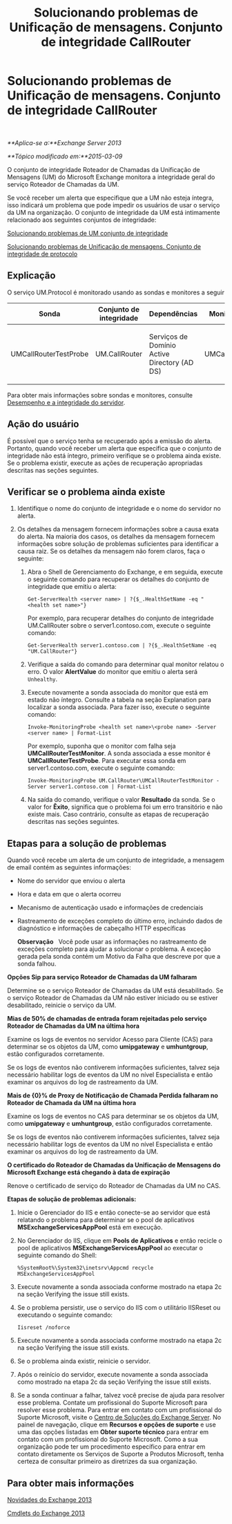 ﻿---
title: Solucionando problemas de Unificação de mensagens. Conjunto de integridade CallRouter
TOCTitle: Solucionando problemas de Unificação de mensagens. Conjunto de integridade CallRouter
ms:assetid: 444a9038-0952-4823-98fb-99fa59f4a378
ms:mtpsurl: https://technet.microsoft.com/pt-br/library/ms.exch.scom.um.callrouter(v=EXCHG.150)
ms:contentKeyID: 53275624
ms.date: 03/07/2017
mtps_version: v=EXCHG.150
ms.translationtype: MT
---

# Solucionando problemas de Unificação de mensagens. Conjunto de integridade CallRouter

 

_**Aplica-se a:**Exchange Server 2013_

_**Tópico modificado em:**2015-03-09_

O conjunto de integridade Roteador de Chamadas da Unificação de Mensagens (UM) do Microsoft Exchange monitora a integridade geral do serviço Roteador de Chamadas da UM.

Se você receber um alerta que especifique que a UM não esteja íntegra, isso indicará um problema que pode impedir os usuários de usar o serviço da UM na organização. O conjunto de integridade da UM está intimamente relacionado aos seguintes conjuntos de integridade:

[Solucionando problemas de UM conjunto de integridade](troubleshooting-um-health-set.md)

[Solucionando problemas de Unificação de mensagens. Conjunto de integridade de protocolo](troubleshooting-um-protocol-health-set.md)

## Explicação

O serviço UM.Protocol é monitorado usando as sondas e monitores a seguir


<table>
<colgroup>
<col style="width: 25%" />
<col style="width: 25%" />
<col style="width: 25%" />
<col style="width: 25%" />
</colgroup>
<thead>
<tr class="header">
<th>Sonda</th>
<th>Conjunto de integridade</th>
<th>Dependências</th>
<th>Monitores associados</th>
</tr>
</thead>
<tbody>
<tr class="odd">
<td><p>UMCallRouterTestProbe</p></td>
<td><p>UM.CallRouter</p></td>
<td><p>Serviços de Domínio Active Directory (AD DS)</p></td>
<td><p>UMCallRouterTestMonitor</p></td>
</tr>
</tbody>
</table>


Para obter mais informações sobre sondas e monitores, consulte [Desempenho e a integridade do servidor](https://technet.microsoft.com/pt-br/library/jj150551\(v=exchg.150\)).

## Ação do usuário

É possível que o serviço tenha se recuperado após a emissão do alerta. Portanto, quando você receber um alerta que especifica que o conjunto de integridade não está íntegro, primeiro verifique se o problema ainda existe. Se o problema existir, execute as ações de recuperação apropriadas descritas nas seções seguintes.

## Verificar se o problema ainda existe

1.  Identifique o nome do conjunto de integridade e o nome do servidor no alerta.

2.  Os detalhes da mensagem fornecem informações sobre a causa exata do alerta. Na maioria dos casos, os detalhes da mensagem fornecem informações sobre solução de problemas suficientes para identificar a causa raiz. Se os detalhes da mensagem não forem claros, faça o seguinte:
    
    1.  Abra o Shell de Gerenciamento do Exchange, e em seguida, execute o seguinte comando para recuperar os detalhes do conjunto de integridade que emitiu o alerta:
        
            Get-ServerHealth <server name> | ?{$_.HealthSetName -eq "<health set name>"}
        
        Por exemplo, para recuperar detalhes do conjunto de integridade UM.CallRouter sobre o server1.contoso.com, execute o seguinte comando:
        
            Get-ServerHealth server1.contoso.com | ?{$_.HealthSetName -eq "UM.CallRouter"}
    
    2.  Verifique a saída do comando para determinar qual monitor relatou o erro. O valor **AlertValue** do monitor que emitiu o alerta será `Unhealthy`.
    
    3.  Execute novamente a sonda associada do monitor que está em estado não íntegro. Consulte a tabela na seção Explanation para localizar a sonda associada. Para fazer isso, execute o seguinte comando:
        
            Invoke-MonitoringProbe <health set name>\<probe name> -Server <server name> | Format-List
        
        Por exemplo, suponha que o monitor com falha seja **UMCallRouterTestMonitor**. A sonda associada a esse monitor é **UMCallRouterTestProbe**. Para executar essa sonda em server1.contoso.com, execute o seguinte comando:
        
            Invoke-MonitoringProbe UM.CallRouter\UMCallRouterTestMonitor -Server server1.contoso.com | Format-List
    
    4.  Na saída do comando, verifique o valor **Resultado** da sonda. Se o valor for **Êxito**, significa que o problema foi um erro transitório e não existe mais. Caso contrário, consulte as etapas de recuperação descritas nas seções seguintes.

## Etapas para a solução de problemas

Quando você recebe um alerta de um conjunto de integridade, a mensagem de email contém as seguintes informações:

  - Nome do servidor que enviou o alerta

  - Hora e data em que o alerta ocorreu

  - Mecanismo de autenticação usado e informações de credenciais

  - Rastreamento de exceções completo do último erro, incluindo dados de diagnóstico e informações de cabeçalho HTTP específicas
    
    **Observação**   Você pode usar as informações no rastreamento de exceções completo para ajudar a solucionar o problema. A exceção gerada pela sonda contém um Motivo da Falha que descreve por que a sonda falhou.

**Opções Sip para serviço Roteador de Chamadas da UM falharam**

Determine se o serviço Roteador de Chamadas da UM está desabilitado. Se o serviço Roteador de Chamadas da UM não estiver iniciado ou se estiver desabilitado, reinicie o serviço da UM.

**Mias de 50% de chamadas de entrada foram rejeitadas pelo serviço Roteador de Chamadas da UM na última hora**

Examine os logs de eventos no servidor Acesso para Cliente (CAS) para determinar se os objetos da UM, como **umipgateway** e **umhuntgroup**, estão configurados corretamente.

Se os logs de eventos não contiverem informações suficientes, talvez seja necessário habilitar logs de eventos da UM no nível Especialista e então examinar os arquivos do log de rastreamento da UM.

**Mais de {0}% de Proxy de Notificação de Chamada Perdida falharam no Roteador de Chamada da UM na última hora**

Examine os logs de eventos no CAS para determinar se os objetos da UM, como **umipgateway** e **umhuntgroup**, estão configurados corretamente.

Se os logs de eventos não contiverem informações suficientes, talvez seja necessário habilitar logs de eventos da UM no nível Especialista e então examinar os arquivos do log de rastreamento da UM.

**O certificado do Roteador de Chamadas da Unificação de Mensagens do Microsoft Exchange está chegando à data de expiração**

Renove o certificado de serviço do Roteador de Chamadas da UM no CAS.

**Etapas de solução de problemas adicionais:**

1.  Inicie o Gerenciador do IIS e então conecte-se ao servidor que está relatando o problema para determinar se o pool de aplicativos **MSExchangeServicesAppPool** está em execução.

2.  No Gerenciador do IIS, clique em **Pools de Aplicativos** e então recicle o pool de aplicativos **MSExchangeServicesAppPool** ao executar o seguinte comando do Shell:
    
        %SystemRoot%\System32\inetsrv\Appcmd recycle MSExchangeServicesAppPool

3.  Execute novamente a sonda associada conforme mostrado na etapa 2c na seção Verifying the issue still exists.

4.  Se o problema persistir, use o serviço do IIS com o utilitário IISReset ou executando o seguinte comando:
    
        Iisreset /noforce

5.  Execute novamente a sonda associada conforme mostrado na etapa 2c na seção Verifying the issue still exists.

6.  Se o problema ainda existir, reinicie o servidor.

7.  Após o reinício do servidor, execute novamente a sonda associada como mostrado na etapa 2c da seção Verifying the issue still exists.

8.  Se a sonda continuar a falhar, talvez você precise de ajuda para resolver esse problema. Contate um profissional do Suporte Microsoft para resolver esse problema. Para entrar em contato com um profissional do Suporte Microsoft, visite o [Centro de Soluções do Exchange Server](https://go.microsoft.com/fwlink/p/?linkid=180809). No painel de navegação, clique em **Recursos e opções de suporte** e use uma das opções listadas em **Obter suporte técnico** para entrar em contato com um profissional do Suporte Microsoft. Como a sua organização pode ter um procedimento específico para entrar em contato diretamente os Serviços de Suporte a Produtos Microsoft, tenha certeza de consultar primeiro as diretrizes da sua organização.

## Para obter mais informações

[Novidades do Exchange 2013](https://technet.microsoft.com/pt-br/library/jj150540\(v=exchg.150\))

[Cmdlets do Exchange 2013](https://technet.microsoft.com/pt-br/library/bb124413\(v=exchg.150\))

